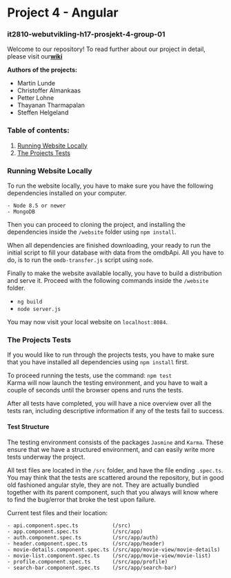 # Project 4 - Angular
### it2810-webutvikling-h17-prosjekt-4-group-01
Welcome to our repository! To read further about our project in detail, 
please visit our[**wiki**](https://github.com/IT2810/it2810-webutvikling-h17-prosjekt-4-group-01/wiki/Project-4---Wiki)

**Authors of the projects:**
- Martin Lunde
- Christoffer Almankaas
- Petter Lohne
- Thayanan Tharmapalan
- Steffen Helgeland

### Table of contents:
1. [Running Website Locally](#Local)
2. [The Projects Tests](#Tests)

### Running Website Locally <a name="Local"></a>
To run the website locally, you have to make sure you have the following dependencies
installed on your computer.
```
- Node 8.5 or newer
- MongoDB
```
Then you can proceed to cloning the project, and installing the dependencies inside
the `/website` folder using `npm install`.

When all dependencies are finished downloading, your ready to run the initial script
to fill your database with data from the omdbApi. All you have to do, is to run 
the `omdb-transfer.js` script using `node`.

Finally to make the website available locally, you have to build a distribution and 
serve it. Proceed with the following commands inside the `/website` folder.  
- `ng build`
- `node server.js`

You may now visit your local website on `localhost:8084`.

### The Projects Tests <a name="Tests"></a>

If you would like to run through the projects tests, you have to make sure that you have
installed all dependencies using `npm install` first.

To proceed running the tests, use the command: `npm test`  
Karma will now launch the testing environment, and you have to wait a couple of seconds
until the browser opens and runs the tests.  

After all tests have completed, you will have a nice overview over all the tests ran, including
descriptive information if any of the tests fail to success.

#### Test Structure

The testing environment consists of the packages `Jasmine` and `Karma`.
These ensure that we have a structured environment, and can easily write more tests underway
the project.  

All test files are located in the `/src` folder, and have the file ending `.spec.ts`.  
You may think that the tests are scattered around the repository, but in good old fashioned
angular style, they are not. They are actually bundled together with its parent component, such
that you always will know where to find the bug/error that broke the test upon failure.

Current test files and their location:
```
- api.component.spec.ts           (/src)
- app.component.spec.ts           (/src/app)
- auth.component.spec.ts          (/src/app/auth)
- header.component.spec.ts        (/src/app/header)
- movie-details.component.spec.ts (/src/app/movie-view/movie-details)
- movie-list.component.spec.ts    (/src/app/movie-view/movie-list)
- profile.component.spec.ts       (/src/app/profile)
- search-bar.component.spec.ts    (/src/app/search-bar)
```
